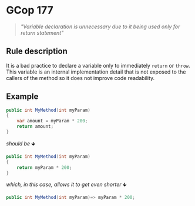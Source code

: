 # GCop 177

> *"Variable declaration is unnecessary due to it being used only for return statement"*

## Rule description

It is a bad practice to declare a variable only to immediately `return` or `throw`. This variable is an internal implementation detail that is not exposed to the callers of the method so it does not improve code readability.

## Example

```csharp
public int MyMethod(int myParam)
{
    var amount = myParam * 200;
    return amount;  
}
```

*should be* 🡻

```csharp
public int MyMethod(int myParam)
{
    return myParam * 200; 
}
```
*which, in this case, allows it to get even shorter* 🡻
```csharp
public int MyMethod(int myParam)=> myParam * 200; 
```
